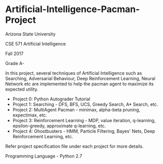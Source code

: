 # Artificial-Intelligence-Pacman-Project
Arizona State University

CSE 571 Artificial Intelligence

Fall 2017

Grade A-

In this project, several techniques of Artificial Intelligence such as Searching, Adversarial Behaviour, Deep Reinforcement Learning, Neural Network etc are implemented to help the pacman agent to maximize its expected utility.

- Project 0: Python Autograder Tutorial
- Project 1: Searching - DFS, BFS, UCS, Greedy Search, A* Search, etc.
- Project 2: MultiAgent Pacman - minimax, alpha-beta pruning, expectimax, etc.
- Project 3: Reinforcement Learning - MDP, value iteration, q-learning, epsilon-greedy, approximate q-learning, etc.
- Project 4: Ghostbusters - HMM, Particle Filtering, Bayes' Nets, Deep Reinforcement Learning, etc.

Refer project specification file under each project for more details.

Programming Language - Python 2.7
